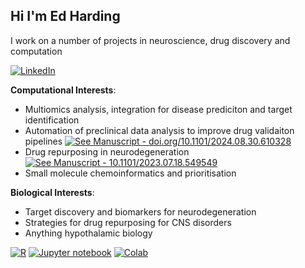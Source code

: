 ## Hi I'm Ed Harding

I work on a number of projects in neuroscience, drug discovery and computation

<a href="https://www.linkedin.com/in/dhanushkamadushan/" target="_blank"><img src="https://img.shields.io/badge/LinkedIn-%230077B5.svg?&style=flat-square&logo=linkedin&logoColor=white" alt="LinkedIn"></a>


**Computational Interests**:
- Multiomics analysis, integration for disease prediciton and target identification
- Automation of preclinical data analysis to improve drug validaiton pipelines [![See Manuscript - doi.org/10.1101/2024.08.30.610328](https://img.shields.io/badge/See_Manuscript-doi.org%2F10.1101%2F2024.08.30.610328-2ea44f)](https://www.biorxiv.org/content/10.1101/2024.08.30.610328v1)
- Drug repurposing in neurodegeneration [![See Manuscript - 10.1101/2023.07.18.549549](https://img.shields.io/badge/See_Manuscript-10.1101%2F2023.07.18.549549-2ea44f)](https://www.biorxiv.org/content/10.1101/2023.07.18.549549v2)
- Small molecule chemoinformatics and prioritisation

**Biological Interests**:
- Target discovery and biomarkers for neurodegeneration
- Strategies for drug repurposing for CNS disorders
- Anything hypothalamic biology  

[![R](https://img.shields.io/badge/R-blue?logo=%23276DC3)](https://)   [![Jupyter notebook](https://img.shields.io/badge/Jupyter_notebook-orange?logo=%23F37626)](https://)  [![Colab](https://img.shields.io/badge/Colab-yellow?logo=%23F9AB00)](https://)
